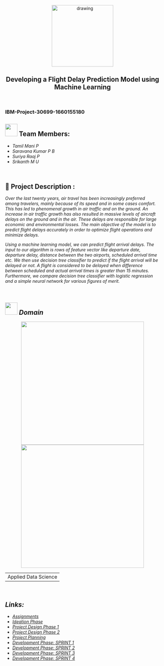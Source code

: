 
<div align="center">
<img src="https://upload.wikimedia.org/wikipedia/commons/5/51/IBM_logo.svg"  align="center" alt="drawing" width="200" />
  <h2 align="center"> Developing a Flight Delay Prediction Model using Machine Learning <br></h2>

  </div>
 <br> 
 <h3>IBM-Project-30699-1660155180</h3>  
    
    


<h2><img src="https://raw.githubusercontent.com/Tarikul-Islam-Anik/Animated-Fluent-Emojis/master/Emojis/People%20with%20professions/Man%20Technologist%20Light%20Skin%20Tone.png" width="40px"> Team Members: </h2> 
<ul><i>
  <li> Tamil Mani P</li>
  <li> Saravana Kumar P B </li>
  <li> Suriya Raaj P </li>
  <li> Srikanth M U </li>
  </i>
  </ul>
<br>
<h2>📃 Project Description :</h2><i>
<p>
  Over the last twenty years, air travel has been increasingly preferred among travelers, mainly because of its speed and in some cases comfort. This has led to phenomenal growth in air traffic and on the ground. An increase in air traffic growth has also resulted in massive levels of aircraft delays on the ground and in the air. These delays are responsible for large economic and environmental losses. The main objective of the model is to predict flight delays accurately in order to optimize flight operations and minimize delays.

  Using a machine learning model, we can predict flight arrival delays. The input to our algorithm is rows of feature vector like departure date, departure delay, distance between the two airports, scheduled arrival time etc. We then use decision tree classifier to predict if the flight arrival will be delayed or not. A flight is considered to be delayed when difference between scheduled and actual arrival times is greater than 15 minutes. Furthermore, we compare decision tree classifier with logistic regression and a simple neural network for various figures of merit.

</p>
<br>
  
  <h2><img src="https://raw.githubusercontent.com/Tarikul-Islam-Anik/Animated-Fluent-Emojis/master/Emojis/Travel%20and%20places/Rocket.png" width="40px"> Domain</h2>

<p float="middle" align="center">
    <img src="https://raw.githubusercontent.com/blurred-machine/blurred-machine/master/animation.gif" width=400>
    <img src="https://miro.medium.com/max/1400/0*7-8r0x-nRpuJm7bw.gif" width=400>
</p>
<div align="center">
<table> 
  <tr>
    <td>Applied Data Science</td>
  </tr>
 </table>

  </div>
 <br>
<h2>Links: </h2>
<ul><i>
  <li> <a href="https://github.com/IBM-EPBL/IBM-Project-30699-1660155180/tree/main/Assessments">Assignments</a></li>
  <li> <a href="https://github.com/IBM-EPBL/IBM-Project-30699-1660155180/tree/main/Project%20Design%20and%20Planning/Ideation%20Phase">Ideation Phase</a></li>
  <li> <a href="https://github.com/IBM-EPBL/IBM-Project-30699-1660155180/tree/main/Project%20Design%20and%20Planning/Project%20Design%20Phase%201">Project Design Phase 1</a></li>
    <li> <a href="https://github.com/IBM-EPBL/IBM-Project-30699-1660155180/tree/main/Project%20Design%20and%20Planning/Project%20Design%20Phase%202">Project Design Phase 2</a></li>
    <li> <a href="https://github.com/IBM-EPBL/IBM-Project-30699-1660155180/tree/main/Project%20Design%20and%20Planning/Project%20Design%20Phase%202">Project Planning</a></li>
   <li><a href="https://github.com/IBM-EPBL/IBM-Project-30699-1660155180/tree/main/Project%20Development%20Phase/Sprint%201">Development Phase: SPRINT 1</a></li>
   <li><a href="https://github.com/IBM-EPBL/IBM-Project-30699-1660155180/tree/main/Project%20Development%20Phase/Sprint%202">Development Phase: SPRINT 2</a></li>
   <li><a href="https://github.com/IBM-EPBL/IBM-Project-30699-1660155180/tree/main/Project%20Development%20Phase/Sprint%203">Development Phase: SPRINT 3</a></li>
   <li><a href="https://github.com/IBM-EPBL/IBM-Project-30699-1660155180/tree/main/Project%20Development%20Phase/Sprint%204">Development Phase: SPRINT 4</a></li>
  </ul>
